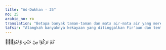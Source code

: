 ```yaml
---
title: "Ad-Dukhan - 25"
no: 25
arabic_no: ٢٥
translation: "Betapa banyak taman-taman dan mata air-mata air yang mereka tinggalkan,"
tafsir: "Alangkah banyaknya kekayaan yang ditinggalkan Fir'aun dan tentaranya baik berupa taman-taman yang penuh dengan bunga-bungaan yang menjadikan hawa sejuk menyenangkan, dan mata air yang mengalir dengan indahnya. Demikian pula kebun-kebun yang menghijau, penuh dengan pohon-pohon yang berbuah dengan lebatnya, tempat-tempat yang berpemandangan indah, bangunan yang megah dan istana yang megah dan indah."
---
```

كَمْ تَرَكُوْا مِنْ جَنّٰتٍ وَّعُيُوْنٍۙ 